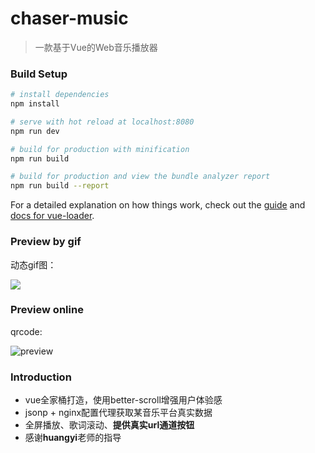 # chaser-music

> 一款基于Vue的Web音乐播放器

### Build Setup

``` bash
# install dependencies
npm install

# serve with hot reload at localhost:8080
npm run dev

# build for production with minification
npm run build

# build for production and view the bundle analyzer report
npm run build --report
```

For a detailed explanation on how things work, check out the [guide](http://vuejs-templates.github.io/webpack/) and [docs for vue-loader](http://vuejs.github.io/vue-loader).

### Preview by gif

动态gif图：

![](./demo.gif)

### Preview online

qrcode:

![preview](http://img.impeiran.com/music_qrcode.png)

### Introduction

* vue全家桶打造，使用better-scroll增强用户体验感
* jsonp + nginx配置代理获取某音乐平台真实数据
* 全屏播放、歌词滚动、**提供真实url通道按钮**
* 感谢**huangyi**老师的指导


